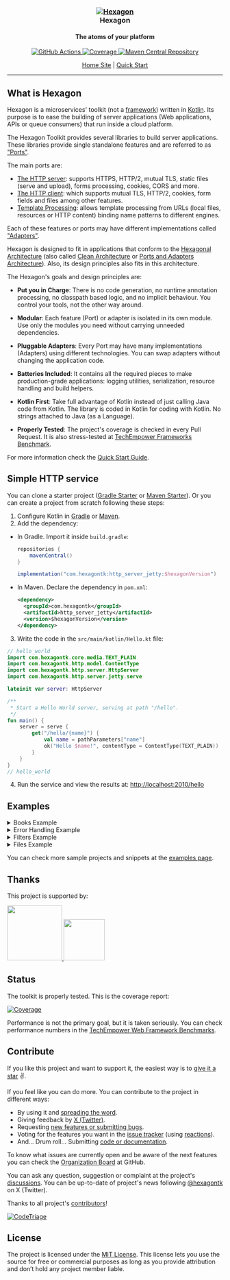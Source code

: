 
<h3 align="center">
  <a href="https://hexagontk.com">
    <img alt="Hexagon" src="https://hexagontk.com/tile-small.png" />
  </a>
  <br>
  Hexagon
</h3>

<h4 align="center">The atoms of your platform</h4>

<p align="center">
  <a href="https://github.com/hexagontk/hexagon/actions">
    <img
      alt="GitHub Actions"
      src="https://github.com/hexagontk/hexagon/workflows/Release/badge.svg" />
  </a>
  <a href="https://hexagontk.com/jacoco">
    <img src="https://hexagontk.com/img/coverage.svg" alt="Coverage" />
  </a>
  <a href="https://search.maven.org/search?q=g:com.hexagontk">
    <img src="https://hexagontk.com/img/download.svg" alt="Maven Central Repository" />
  </a>
</p>

<p align="center">
  <a href="https://hexagontk.com">Home Site</a> |
  <a href="https://hexagontk.com/quick_start">Quick Start</a>
</p>

---

## What is Hexagon

Hexagon is a microservices' toolkit (not a [framework]) written in [Kotlin]. Its purpose is to ease
the building of server applications (Web applications, APIs or queue consumers) that run inside a
cloud platform.

The Hexagon Toolkit provides several libraries to build server applications. These libraries provide
single standalone features and are referred to as ["Ports"][Ports and Adapters Architecture].

The main ports are:

* [The HTTP server]: supports HTTPS, HTTP/2, mutual TLS, static files (serve and upload), forms
  processing, cookies, CORS and more.
* [The HTTP client]: which supports mutual TLS, HTTP/2, cookies, form fields and files among other
  features.
* [Template Processing]: allows template processing from URLs (local files, resources or HTTP
  content) binding name patterns to different engines.

Each of these features or ports may have different implementations called
["Adapters"][Ports and Adapters Architecture].

Hexagon is designed to fit in applications that conform to the [Hexagonal Architecture] (also called
[Clean Architecture] or [Ports and Adapters Architecture]). Also, its design principles also fits in
this architecture.

The Hexagon's goals and design principles are:

* **Put you in Charge**: There is no code generation, no runtime annotation processing, no classpath
  based logic, and no implicit behaviour. You control your tools, not the other way around.

* **Modular**: Each feature (Port) or adapter is isolated in its own module. Use only the modules
  you need without carrying unneeded dependencies.

* **Pluggable Adapters**: Every Port may have many implementations (Adapters) using different
  technologies. You can swap adapters without changing the application code.

* **Batteries Included**: It contains all the required pieces to make production-grade applications:
  logging utilities, serialization, resource handling and build helpers.

* **Kotlin First**: Take full advantage of Kotlin instead of just calling Java code from Kotlin. The
  library is coded in Kotlin for coding with Kotlin. No strings attached to Java (as a Language).

* **Properly Tested**: The project's coverage is checked in every Pull Request. It is also
  stress-tested at [TechEmpower Frameworks Benchmark][benchmark].

For more information check the [Quick Start Guide].

[framework]: https://stackoverflow.com/a/3057818/973418
[Kotlin]: http://kotlinlang.org
[The HTTP server]: http://hexagontk.com/http_server
[The HTTP client]: http://hexagontk.com/http_client
[Template Processing]: http://hexagontk.com/templates
[Hexagonal Architecture]: http://fideloper.com/hexagonal-architecture
[Clean Architecture]: https://8thlight.com/blog/uncle-bob/2012/08/13/the-clean-architecture.html
[Ports and Adapters Architecture]: https://herbertograca.com/2017/09/14/ports-adapters-architecture
[Quick Start Guide]: http://hexagontk.com/quick_start

## Simple HTTP service

You can clone a starter project ([Gradle Starter] or [Maven Starter]). Or you can create a project
from scratch following these steps:

1. Configure Kotlin in [Gradle][Setup Gradle] or [Maven][Setup Maven].
2. Add the dependency:

  * In Gradle. Import it inside `build.gradle`:

    ```groovy
    repositories {
        mavenCentral()
    }

    implementation("com.hexagontk:http_server_jetty:$hexagonVersion")
    ```

  * In Maven. Declare the dependency in `pom.xml`:

    ```xml
    <dependency>
      <groupId>com.hexagontk</groupId>
      <artifactId>http_server_jetty</artifactId>
      <version>$hexagonVersion</version>
    </dependency>
    ```

3. Write the code in the `src/main/kotlin/Hello.kt` file:

```kotlin
// hello_world
import com.hexagontk.core.media.TEXT_PLAIN
import com.hexagontk.http.model.ContentType
import com.hexagontk.http.server.HttpServer
import com.hexagontk.http.server.jetty.serve

lateinit var server: HttpServer

/**
 * Start a Hello World server, serving at path "/hello".
 */
fun main() {
    server = serve {
        get("/hello/{name}") {
            val name = pathParameters["name"]
            ok("Hello $name!", contentType = ContentType(TEXT_PLAIN))
        }
    }
}
// hello_world
```

4. Run the service and view the results at: [http://localhost:2010/hello][Endpoint]

[Gradle Starter]: https://github.com/hexagontk/gradle_starter
[Maven Starter]: https://github.com/hexagontk/maven_starter
[Setup Gradle]: https://kotlinlang.org/docs/reference/using-gradle.html
[Setup Maven]: https://kotlinlang.org/docs/reference/using-maven.html
[Endpoint]: http://localhost:2010/hello

## Examples

<details>
<summary>Books Example</summary>

A simple CRUD example showing how to manage book resources. Here you can check the
[full test](http_test/src/main/kotlin/com/hexagontk/http/test/examples/BooksTest.kt).

```kotlin
// books
data class Book(val author: String, val title: String)

private val books: MutableMap<Int, Book> = linkedMapOf(
    100 to Book("Miguel de Cervantes", "Don Quixote"),
    101 to Book("William Shakespeare", "Hamlet"),
    102 to Book("Homer", "The Odyssey")
)

private val path: PathHandler = path {

    post("/books") {
        val author = queryParameters["author"]?.text ?: return@post badRequest("Missing author")
        val title = queryParameters["title"]?.text ?: return@post badRequest("Missing title")
        val id = (books.keys.maxOrNull() ?: 0) + 1
        books += id to Book(author, title)
        created(id.toString())
    }

    get("/books/{id}") {
        val bookId = pathParameters.require("id").toInt()
        val book = books[bookId]
        if (book != null)
            ok("Title: ${book.title}, Author: ${book.author}")
        else
            notFound("Book not found")
    }

    put("/books/{id}") {
        val bookId = pathParameters.require("id").toInt()
        val book = books[bookId]
        if (book != null) {
            books += bookId to book.copy(
                author = queryParameters["author"]?.text ?: book.author,
                title = queryParameters["title"]?.text ?: book.title
            )

            ok("Book with id '$bookId' updated")
        }
        else {
            notFound("Book not found")
        }
    }

    delete("/books/{id}") {
        val bookId = pathParameters.require("id").toInt()
        val book = books[bookId]
        books -= bookId
        if (book != null)
            ok("Book with id '$bookId' deleted")
        else
            notFound("Book not found")
    }

    // Matches path's requests with *any* HTTP method as a fallback (return 405 instead 404)
    after(ALL - DELETE - PUT - GET, "/books/{id}", status = NOT_FOUND_404) {
        send(METHOD_NOT_ALLOWED_405)
    }

    get("/books") {
        ok(books.keys.joinToString(" ", transform = Int::toString))
    }
}
// books
```
</details>

<details>
<summary>Error Handling Example</summary>

Code to show how to handle callback exceptions and HTTP error codes. Here you can check the
[full test](http_test/src/main/kotlin/com/hexagontk/http/test/examples/ErrorsTest.kt).

```kotlin
// errors
class CustomException : IllegalArgumentException()

private val path: PathHandler = path {

    /*
     * Catching `Exception` handles any unhandled exception, has to be the last executed (first
     * declared)
     */
    exception<Exception> {
        internalServerError("Root handler")
    }

    exception<IllegalArgumentException> {
        val error = exception?.message ?: exception?.javaClass?.name ?: fail
        val newHeaders = response.headers + Field("runtime-error", error)
        send(598, "Runtime", headers = newHeaders)
    }

    exception<UnsupportedOperationException> {
        val error = exception?.message ?: exception?.javaClass?.name ?: fail
        val newHeaders = response.headers + Field("error", error)
        send(599, "Unsupported", headers = newHeaders)
    }

    get("/exception") { throw UnsupportedOperationException("error message") }
    get("/baseException") { throw CustomException() }
    get("/unhandledException") { error("error message") }
    get("/invalidBody") { ok(LocalDateTime.now()) }

    get("/halt") { internalServerError("halted") }
    get("/588") { send(588) }

    // It is possible to execute a handler upon a given status code before returning
    before(pattern = "*", status = 588) {
        send(578, "588 -> 578")
    }
}
// errors
```
</details>

<details>
<summary>Filters Example</summary>

This example shows how to add filters before and after route execution. Here you can check the
[full test](http_test/src/main/kotlin/com/hexagontk/http/test/examples/FiltersTest.kt).

```kotlin
// filters
private val users: Map<String, String> = mapOf(
    "Turing" to "London",
    "Dijkstra" to "Rotterdam"
)

private val path: PathHandler = path {
    filter("*") {
        val start = System.nanoTime()
        // Call next and store result to chain it
        val next = next()
        val time = (System.nanoTime() - start).toString()
        // Copies result from chain with the extra data
        next.send(headers = response.headers + Field("time", time))
    }

    filter("/protected/*") {
        val authorization = request.authorization ?: return@filter unauthorized("Unauthorized")
        val credentials = authorization.body
        val userPassword = String(credentials.decodeBase64()).split(":")

        // Parameters set in call attributes are accessible in other filters and routes
        send(attributes = attributes
          + ("username" to userPassword[0])
          + ("password" to userPassword[1])
        ).next()
    }

    // All matching filters are run in order unless call is halted
    filter("/protected/*") {
        if(users[attributes["username"]] != attributes["password"])
            send(FORBIDDEN_403, "Forbidden")
        else
            next()
    }

    get("/protected/hi") {
        ok("Hello ${attributes["username"]}!")
    }

    path("/after") {
        after(PUT) {
            send(ALREADY_REPORTED_208)
        }

        after(PUT, "/second") {
            send(NO_CONTENT_204)
        }

        after("/second") {
            send(CREATED_201)
        }

        after {
            send(ACCEPTED_202)
        }
    }
}
// filters
```
</details>

<details>
<summary>Files Example</summary>

The following code shows how to serve resources and receive files. Here you can check the
[full test](http_test/src/main/kotlin/com/hexagontk/http/test/examples/FilesTest.kt).

```kotlin
// files
private val path: PathHandler = path {

    // Serve `public` resources folder on `/*`
    after(
        methods = setOf(GET),
        pattern = "/*",
        status = NOT_FOUND_404,
        callback = UrlCallback(urlOf("classpath:public"))
    )

    path("/static") {
        get("/files/*", UrlCallback(urlOf("classpath:assets")))
        get("/resources/*", FileCallback(File(directory)))
    }

    get("/html/*", UrlCallback(urlOf("classpath:assets"))) // Serve `assets` files on `/html/*`
    get("/pub/*", FileCallback(File(directory))) // Serve `test` folder on `/pub/*`

    post("/multipart") {
        val headers = parts.first().let { p ->
            val name = p.name
            val bodyString = p.bodyString()
            val size = p.size.toString()
            Headers(
                Field("name", name),
                Field("body", bodyString),
                Field("size", size),
            )
        }

        ok(headers = headers)
    }

    post("/file") {
        val part = parts.first()
        val content = part.bodyString()
        val submittedFile = part.submittedFileName ?: ""
        ok(content, headers = response.headers + Field("submitted-file", submittedFile))
    }

    post("/form") {
        fun serializeMap(map: Parameters): List<String> = listOf(
            map.all.entries.joinToString("\n") { (k, v) ->
                "$k:${v.joinToString(",") { it.text }}"
            }
        )

        val queryParams = serializeMap(queryParameters)
        val formParams = serializeMap(formParameters)
        val headers = Headers(
            Field("query-params", queryParams),
            Field("form-params", formParams)
        )

        ok(headers = response.headers + headers)
    }
}
// files
```
</details>

You can check more sample projects and snippets at the [examples page].

[examples page]: https://hexagontk.com/examples/example_projects

## Thanks

This project is supported by:

<a href="https://www.digitalocean.com/?utm_medium=opensource&utm_source=Hexagon-Toolkit">
  <img
    height="128px"
    src=
      "https://opensource.nyc3.cdn.digitaloceanspaces.com/attribution/assets/SVG/DO_Logo_vertical_blue.svg">
</a>

<a href="https://www.jetbrains.com/?from=Hexagon-Toolkit">
  <img
    height="96px"
    src="https://hexagontk.com/img/sponsors/jetbrains-variant-4.svg">
</a>

## Status

The toolkit is properly tested. This is the coverage report:

[![Coverage]][CoverageReport]

Performance is not the primary goal, but it is taken seriously. You can check performance numbers
in the [TechEmpower Web Framework Benchmarks][benchmark].

[Coverage]: https://hexagontk.com/img/coverage.svg
[CoverageReport]: https://hexagontk.com/jacoco
[benchmark]: https://www.techempower.com/benchmarks

## Contribute

If you like this project and want to support it, the easiest way is to [give it a star] :v:.

If you feel like you can do more. You can contribute to the project in different ways:

* By using it and [spreading the word][@hexagontk].
* Giving feedback by [X (Twitter)][@hexagontk].
* Requesting [new features or submitting bugs][issues].
* Voting for the features you want in the [issue tracker][issues] (using [reactions]).
* And... Drum roll... Submitting [code or documentation][contributing].

To know what issues are currently open and be aware of the next features you can check the
[Organization Board] at GitHub.

You can ask any question, suggestion or complaint at the project's [discussions]. You can
be up-to-date of project's news following [@hexagontk] on X (Twitter).

Thanks to all project's [contributors]!

[![CodeTriage](https://www.codetriage.com/hexagontk/hexagon/badges/users.svg)][CodeTriage]

[give it a star]: https://github.com/hexagontk/hexagon/stargazers
[discussions]: https://github.com/hexagontk/hexagon/discussions/categories/q-a
[@hexagontk]: https://twitter.com/hexagontk
[issues]: https://github.com/hexagontk/hexagon/issues
[reactions]: https://github.com/blog/2119-add-reactions-to-pull-requests-issues-and-comments
[contributing]: https://github.com/hexagontk/hexagon/contribute
[Organization Board]: https://github.com/orgs/hexagontk/projects/2
[contributors]: https://github.com/hexagontk/hexagon/graphs/contributors
[CodeTriage]: https://www.codetriage.com/hexagontk/hexagon

## License

The project is licensed under the [MIT License]. This license lets you use the source for free or
commercial purposes as long as you provide attribution and don’t hold any project member liable.

[MIT License]: license.md
